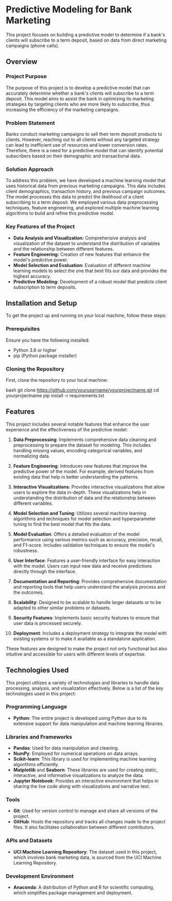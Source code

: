 # Predictive Modeling for Bank Marketing
This project focuses on building a predictive model to determine if a bank's clients will subscribe to a term deposit, based on data from direct marketing campaigns (phone calls).

## Overview

### Project Purpose
The purpose of this project is to develop a predictive model that can accurately determine whether a bank's clients will subscribe to a term deposit. This model aims to assist the bank in optimizing its marketing strategies by targeting clients who are more likely to subscribe, thus increasing the efficiency of the marketing campaigns.

### Problem Statement
Banks conduct marketing campaigns to sell their term deposit products to clients. However, reaching out to all clients without any targeted strategy can lead to inefficient use of resources and lower conversion rates. Therefore, there is a need for a predictive model that can identify potential subscribers based on their demographic and transactional data.

### Solution Approach
To address this problem, we have developed a machine learning model that uses historical data from previous marketing campaigns. This data includes client demographics, transaction history, and previous campaign outcomes. The model processes this data to predict the likelihood of a client subscribing to a term deposit. We employed various data preprocessing techniques, feature engineering, and explored multiple machine learning algorithms to build and refine this predictive model.

### Key Features of the Project
- **Data Analysis and Visualization:** Comprehensive analysis and visualization of the dataset to understand the distribution of variables and the relationship between different features.
- **Feature Engineering:** Creation of new features that enhance the model's predictive power.
- **Model Selection and Evaluation:** Evaluation of different machine learning models to select the one that best fits our data and provides the highest accuracy.
- **Predictive Modeling:** Development of a robust model that predicts client subscription to term deposits.

## Installation and Setup

To get the project up and running on your local machine, follow these steps:

### Prerequisites

Ensure you have the following installed:
- Python 3.8 or higher
- pip (Python package installer)

### Cloning the Repository

First, clone the repository to your local machine:

bash
git clone https://github.com/yourusername/yourprojectname.git
cd yourprojectname
pip install -r requirements.txt


## Features

This project includes several notable features that enhance the user experience and the effectiveness of the predictive model:

1. **Data Preprocessing**: Implements comprehensive data cleaning and preprocessing to prepare the dataset for modeling. This includes handling missing values, encoding categorical variables, and normalizing data.

2. **Feature Engineering**: Introduces new features that improve the predictive power of the model. For example, derived features from existing data that help in better understanding the patterns.

3. **Interactive Visualizations**: Provides interactive visualizations that allow users to explore the data in-depth. These visualizations help in understanding the distribution of data and the relationship between different variables.

4. **Model Selection and Tuning**: Utilizes several machine learning algorithms and techniques for model selection and hyperparameter tuning to find the best model that fits the data.

5. **Model Evaluation**: Offers a detailed evaluation of the model performance using various metrics such as accuracy, precision, recall, and F1-score. Includes validation techniques to ensure the model's robustness.

6. **User Interface**: Features a user-friendly interface for easy interaction with the model. Users can input new data and receive predictions directly through the interface.

7. **Documentation and Reporting**: Provides comprehensive documentation and reporting tools that help users understand the analysis process and the outcomes.

8. **Scalability**: Designed to be scalable to handle larger datasets or to be adapted to other similar problems or datasets.

9. **Security Features**: Implements basic security features to ensure that user data is processed securely.

10. **Deployment**: Includes a deployment strategy to integrate the model with existing systems or to make it available as a standalone application.

These features are designed to make the project not only functional but also intuitive and accessible for users with different levels of expertise.


## Technologies Used

This project utilizes a variety of technologies and libraries to handle data processing, analysis, and visualization effectively. Below is a list of the key technologies used in this project:

### Programming Language
- **Python**: The entire project is developed using Python due to its extensive support for data manipulation and machine learning libraries.

### Libraries and Frameworks
- **Pandas**: Used for data manipulation and cleaning.
- **NumPy**: Employed for numerical operations on data arrays.
- **Scikit-learn**: This library is used for implementing machine learning algorithms efficiently.
- **Matplotlib** and **Seaborn**: These libraries are used for creating static, interactive, and informative visualizations to analyze the data.
- **Jupyter Notebook**: Provides an interactive environment that helps in sharing the live code along with visualizations and narrative text.

### Tools
- **Git**: Used for version control to manage and share all versions of the project.
- **GitHub**: Hosts the repository and tracks all changes made to the project files. It also facilitates collaboration between different contributors.

### APIs and Datasets
- **UCI Machine Learning Repository**: The dataset used in this project, which involves bank marketing data, is sourced from the UCI Machine Learning Repository.

### Development Environment
- **Anaconda**: A distribution of Python and R for scientific computing, which simplifies package management and deployment.






